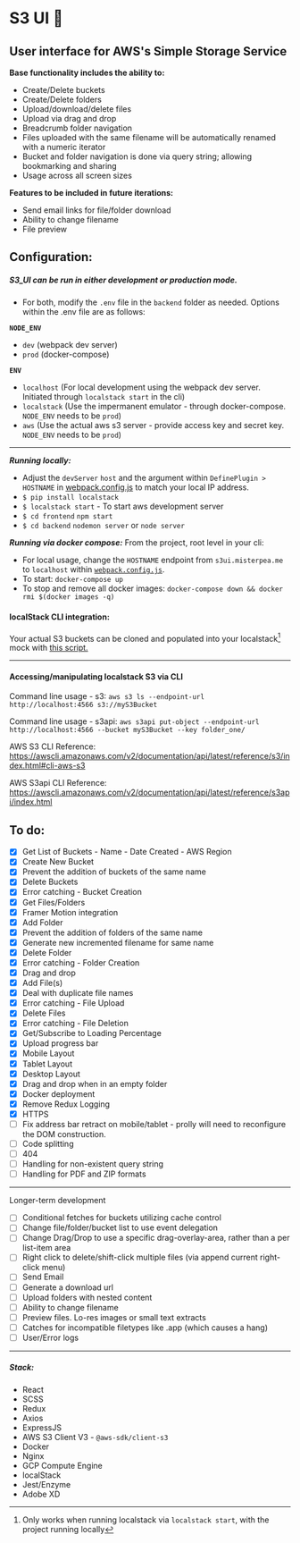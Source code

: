 # S3 UI  :seedling:
## User interface for AWS's Simple Storage Service 

__Base functionality includes the ability to:__
* Create/Delete buckets
* Create/Delete folders
* Upload/download/delete files
* Upload via drag and drop
* Breadcrumb folder navigation
* Files uploaded with the same filename will be automatically renamed with a numeric iterator
* Bucket and folder navigation is done via query string; allowing bookmarking and sharing
* Usage across all screen sizes

__Features to be included in future iterations:__
* Send email links for file/folder download
* Ability to change filename
* File preview

## Configuration:
##### S3_UI can be run in either development or production mode.

* For both, modify the `.env` file in the `backend` folder as needed.
  Options within the .env file are as follows:
  
**`NODE_ENV`**
   - `dev` (webpack dev server)
   - `prod` (docker-compose)
  
 **`ENV`**
   - `localhost` (For local development using the webpack dev server. Initiated through `localstack start` in the cli)
   - `localstack` (Use the impermanent emulator - through docker-compose. `NODE_ENV` needs to be `prod`)
   - `aws` (Use the actual aws s3 server - provide access key and secret key. `NODE_ENV` needs to be `prod`)

---

_**Running locally:**_
* Adjust the `devServer` `host` and the argument within `DefinePlugin > HOSTNAME` in [webpack.config.js](https://github.com/MisterPea/S3-UI/blob/main-origin/frontend/webpack.config.js#L47-L53) to match your local IP address.
* `$ pip install localstack`
* `$ localstack start` - To start aws development server
* `$ cd frontend` `npm start`
* `$ cd backend` `nodemon server` or `node server`

_**Running via docker compose:**_
From the project, root level in your cli:
* For local usage, change the `HOSTNAME` endpoint from `s3ui.misterpea.me` to `localhost` within [`webpack.config.js`](https://github.com/MisterPea/s3-ui/blob/4c873e8d0c40c7dfa0c418e003f988a1b5822929/frontend/webpack.config.js#L47).
* To start: `docker-compose up`
* To stop and remove all docker images: `docker-compose down && docker rmi $(docker images -q)`


#### localStack CLI integration:
Your actual S3 buckets can be cloned and populated into your localstack[^1] mock with [this script.](https://github.com/MisterPea/S3-UI/blob/main-origin/shell%20scripts/CloneS3ToLocalstack.sh)

[^1]:Only works when running localstack via `localstack start`, with the project running locally


<hr />

#### Accessing/manipulating localstack S3 via CLI
Command line usage - s3:
`aws s3 ls --endpoint-url http://localhost:4566 s3://myS3Bucket`

Command line usage - s3api: 
`aws s3api put-object --endpoint-url http://localhost:4566 --bucket myS3Bucket --key folder_one/`

AWS S3 CLI Reference: https://awscli.amazonaws.com/v2/documentation/api/latest/reference/s3/index.html#cli-aws-s3

AWS S3api CLI Reference: https://awscli.amazonaws.com/v2/documentation/api/latest/reference/s3api/index.html

## To do:
* [x] Get List of Buckets - Name - Date Created - AWS Region
* [x] Create New Bucket
* [x] Prevent the addition of buckets of the same name
* [x] Delete Buckets
* [x] Error catching - Bucket Creation
* [x] Get Files/Folders
* [x] Framer Motion integration
* [x] Add Folder
* [x] Prevent the addition of folders of the same name
* [x] Generate new incremented filename for same name
* [x] Delete Folder
* [x] Error catching - Folder Creation
* [x] Drag and drop
* [x] Add File(s)
* [x] Deal with duplicate file names
* [x] Error catching - File Upload
* [x] Delete Files
* [x] Error catching - File Deletion
* [x] Get/Subscribe to Loading Percentage
* [x] Upload progress bar
* [x] Mobile Layout
* [x] Tablet Layout
* [x] Desktop Layout
* [x] Drag and drop when in an empty folder
* [x] Docker deployment
* [x] Remove Redux Logging
* [x] HTTPS
* [ ] Fix address bar retract on mobile/tablet - prolly will need to reconfigure the DOM construction.
* [ ] Code splitting
* [ ] 404
* [ ] Handling for non-existent query string
* [ ] Handling for PDF and ZIP formats
<hr />

Longer-term development
* [ ] Conditional fetches for buckets utilizing cache control
* [ ] Change file/folder/bucket list to use event delegation
* [ ] Change Drag/Drop to use a specific drag-overlay-area, rather than a per list-item area
* [ ] Right click to delete/shift-click multiple files (via append current right-click menu)
* [ ] Send Email
* [ ] Generate a download url
* [ ] Upload folders with nested content
* [ ] Ability to change filename
* [ ] Preview files. Lo-res images or small text extracts
* [ ] Catches for incompatible filetypes like .app (which causes a hang)
* [ ] User/Error logs

<hr />

##### Stack:
* React
* SCSS
* Redux
* Axios
* ExpressJS
* AWS S3 Client V3 - `@aws-sdk/client-s3`
* Docker
* Nginx
* GCP Compute Engine
* localStack
* Jest/Enzyme
* Adobe XD
